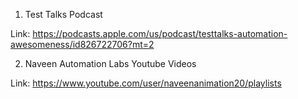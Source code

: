 1. Test Talks Podcast

Link: <https://podcasts.apple.com/us/podcast/testtalks-automation-awesomeness/id826722706?mt=2>

2. Naveen Automation Labs Youtube Videos

Link: https://www.youtube.com/user/naveenanimation20/playlists 



